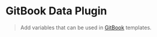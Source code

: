 # GitBook Data Plugin

> Add variables that can be used in [GitBook](https://www.gitbook.com) templates.
